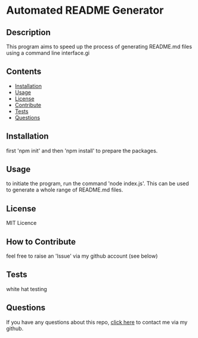 
    
# Automated README Generator

## Description

This program aims to speed up the process of generating README.md files using a command line interface.gi

## Contents
- [Installation](#Installation)
- [Usage](#Usage)
- [License](#License)
- [Contribute](#Contribute)
- [Tests](#Tests)
- [Questions](#Questions)
## Installation

first 'npm init' and then 'npm install' to prepare the packages.

## Usage

to initiate the program, run the command 'node index.js'. This can be used to generate a whole range of README.md files.

## License

MIT Licence

## How to Contribute

feel free to raise an 'Issue' via my github account (see below)

## Tests

white hat testing

## Questions

If you have any questions about this repo, [click here](https://github.com/cephalopodaaa) to contact me via my github.

